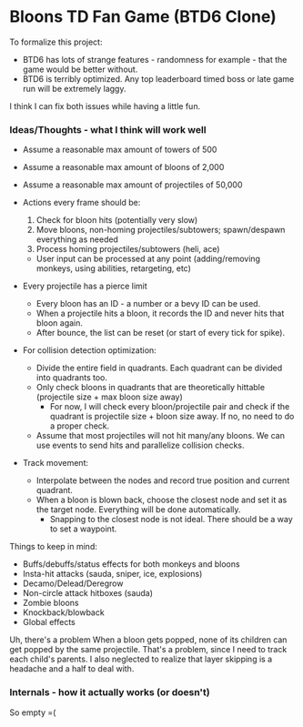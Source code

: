# Bloons TD Fan Game (BTD6 Clone)

To formalize this project:
- BTD6 has lots of strange features - randomness for example - that the game would be better without.
- BTD6 is terribly optimized. Any top leaderboard timed boss or late game run will be extremely laggy.

I think I can fix both issues while having a little fun.

### Ideas/Thoughts - what I think will work well

- Assume a reasonable max amount of towers of 500
- Assume a reasonable max amount of bloons of 2,000
- Assume a reasonable max amount of projectiles of 50,000

- Actions every frame should be:
  1. Check for bloon hits (potentially very slow)
  2. Move bloons, non-homing projectiles/subtowers; spawn/despawn everything as needed
  3. Process homing projectiles/subtowers (heli, ace)
  - User input can be processed at any point (adding/removing monkeys, using abilities, retargeting, etc)

- Every projectile has a pierce limit
  - Every bloon has an ID - a number or a bevy ID can be used.
  - When a projectile hits a bloon, it records the ID and never hits that bloon again.
  - After bounce, the list can be reset (or start of every tick for spike).

- For collision detection optimization:
  - Divide the entire field in quadrants. Each quadrant can be divided into quadrants too.
  - Only check bloons in quadrants that are theoretically hittable (projectile size + max bloon size away)
    - For now, I will check every bloon/projectile pair and check if the quadrant is projectile size + bloon size away. If no, no need to do a proper check.
  - Assume that most projectiles will not hit many/any bloons. We can use events to send hits and parallelize collision checks.

- Track movement:
  - Interpolate between the nodes and record true position and current quadrant.
  - When a bloon is blown back, choose the closest node and set it as the target node. Everything will be done automatically.
    - Snapping to the closest node is not ideal. There should be a way to set a waypoint.

Things to keep in mind:
- Buffs/debuffs/status effects for both monkeys and bloons
- Insta-hit attacks (sauda, sniper, ice, explosions)
- Decamo/Delead/Deregrow
- Non-circle attack hitboxes (sauda)
- Zombie bloons
- Knockback/blowback
- Global effects

Uh, there's a problem
When a bloon gets popped, none of its children can get popped by the same projectile. That's a problem, since I need to track each child's parents.
I also neglected to realize that layer skipping is a headache and a half to deal with.

### Internals - how it actually works (or doesn't)

So empty =(